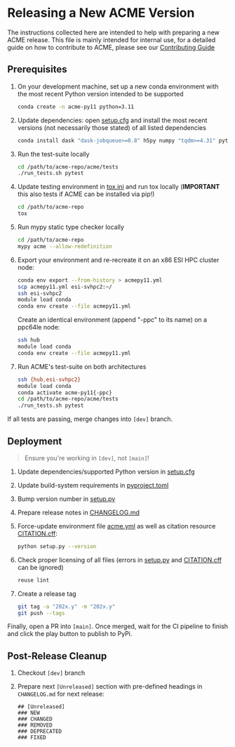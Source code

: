 <!--
Copyright (c) 2023 Ernst Strüngmann Institute (ESI) for Neuroscience
in Cooperation with Max Planck Society
SPDX-License-Identifier: CC-BY-NC-SA-1.0
-->

# Releasing a New ACME Version

The instructions collected here are intended to help with preparing a
new ACME release. This file is mainly intended for internal use, for a
detailed guide on how to contribute to ACME, please see our
[Contributing Guide](https://esi-acme.readthedocs.io/en/latest/contributing.html)

## Prerequisites

1. On your development machine, set up a new conda environment with the
   most recent Python version intended to be supported

   ```bash
   conda create -n acme-py11 python=3.11
   ```

1. Update dependencies: open [setup.cfg](./setup.cfg) and install the
   most recent versions (not necessarily those stated) of all listed dependencies

   ```bash
   conda install dask "dask-jobqueue>=0.8" h5py numpy "tqdm>=4.31" pytest-cov ipdb ipython mypy "scipy>= 1.5,<2.0" tox
   ```

1. Run the test-suite locally

   ```bash
   cd /path/to/acme-repo/acme/tests
   ./run_tests.sh pytest
   ```

1. Update testing environment in [tox.ini](./tox.ini) and run tox locally
   (**IMPORTANT** this also tests if ACME can be installed via pip!)

   ```bash
   cd /path/to/acme-repo
   tox
   ```

1. Run mypy static type checker locally

   ```bash
   cd /path/to/acme-repo
   mypy acme --allow-redefinition
   ```

1. Export your environment and re-recreate it on an x86 ESI HPC cluster node:

   ```bash
   conda env export --from-history > acmepy11.yml
   scp acmepy11.yml esi-svhpc2:~/
   ssh esi-svhpc2
   module load conda
   conda env create --file acmepy11.yml
   ```

   Create an identical environment (append "-ppc" to its name) on a ppc64le
   node:

   ```bash
   ssh hub
   module load conda
   conda env create --file acmepy11.yml
   ```

1. Run ACME's test-suite on both architectures

   ```bash
   ssh {hub,esi-svhpc2}
   module load conda
   conda activate acme-py11{-ppc}
   cd /path/to/acme-repo/acme/tests
   ./run_tests.sh pytest
   ```

If all tests are passing, merge changes into ``[dev]`` branch.

## Deployment

> Ensure you're working in ``[dev]``, not ``[main]``!

1. Update dependencies/supported Python version in [setup.cfg](./setup.cfg)
1. Update build-system requirements in [pyproject.toml](./pyproject.toml)
1. Bump version number in [setup.py](./setup.py)
1. Prepare release notes in [CHANGELOG.md](./CHANGELOG.md)
1. Force-update environment file [acme.yml](./acme.yml) as well as citation
   resource [CITATION.cff](./CITATION.cff):

   ```bash
   python setup.py --version
   ```

1. Check proper licensing of all files (errors in [setup.py](./setup.py)
   and [CITATION.cff](./CITATION.cff) can be ignored)

   ```bash
   reuse lint
   ```

1. Create a release tag

   ```bash
   git tag -a "202x.y" -m "202x.y"
   git push --tags
   ```

Finally, open a PR into ``[main]``. Once merged, wait for the CI pipeline
to finish and click the play button to publish to PyPi.

## Post-Release Cleanup

1. Checkout ``[dev]`` branch
1. Prepare next `[Unreleased]` section with pre-defined headings in
   `CHANGELOG.md` for next release:

   ```text
   ## [Unreleased]
   ### NEW
   ### CHANGED
   ### REMOVED
   ### DEPRECATED
   ### FIXED
   ```
